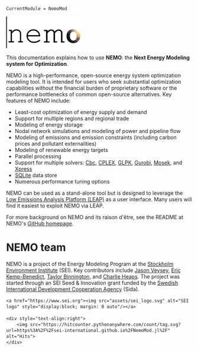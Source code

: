 ```@meta
CurrentModule = NemoMod
```

![NEMO logo](assets/nemo_logo_small.png)

This documentation explains how to use **NEMO**: the **Next Energy Modeling system for Optimization**.

NEMO is a high-performance, open-source energy system optimization modeling tool. It is intended for users who seek substantial optimization capabilities without the financial burden of proprietary software or the performance bottlenecks of common open-source alternatives. Key features of NEMO include:

- Least-cost optimization of energy supply and demand
- Support for multiple regions and regional trade
- Modeling of energy storage
- Nodal network simulations and modeling of power and pipeline flow
- Modeling of emissions and emission constraints (including carbon prices and pollutant externalities)
- Modeling of renewable energy targets
- Parallel processing
- Support for multiple solvers: [Cbc](https://projects.coin-or.org/Cbc), [CPLEX](https://www.ibm.com/analytics/cplex-optimizer), [GLPK](https://www.gnu.org/software/glpk/), [Gurobi](https://www.gurobi.com/), [Mosek](https://www.mosek.com/), and [Xpress](https://www.fico.com/en/products/fico-xpress-optimization)
- [SQLite](https://www.sqlite.org/) data store
- Numerous performance tuning options

NEMO can be used as a stand-alone tool but is designed to leverage the [Low Emissions Analysis Platform (LEAP)](https://leap.sei.org) as a user interface. Many users will find it easiest to exploit NEMO via LEAP.

For more background on NEMO and its raison d'être, see the README at NEMO's [GitHub homepage](https://github.com/sei-international/NemoMod.jl).

# NEMO team

NEMO is a project of the Energy Modeling Program at the [Stockholm Environment Institute](https://www.sei.org/) (SEI). Key contributors include [Jason Veysey](https://www.sei.org/people/jason-veysey/), [Eric Kemp-Benedict](https://www.sei.org/people/eric-kemp-benedict/), [Taylor Binnington](https://www.sei.org/people/taylor-binnington/), and [Charlie Heaps](https://www.sei.org/people/charles-heaps/). The project was started through an SEI Seed & Innovation grant funded by the [Swedish International Development Cooperation Agency](https://www.sida.se/English/) (Sida).

```@raw html
<a href="https://www.sei.org"><img src="assets/sei_logo.svg" alt="SEI logo" style="display:block; margin: 0 auto"/></a>

<div style="text-align:right">
    <img src="https://hitcounter.pythonanywhere.com/count/tag.svg?url=https%3A%2F%2Fsei-international.github.io%2FNemoMod.jl%2F" alt="Hits">
</div>
```
